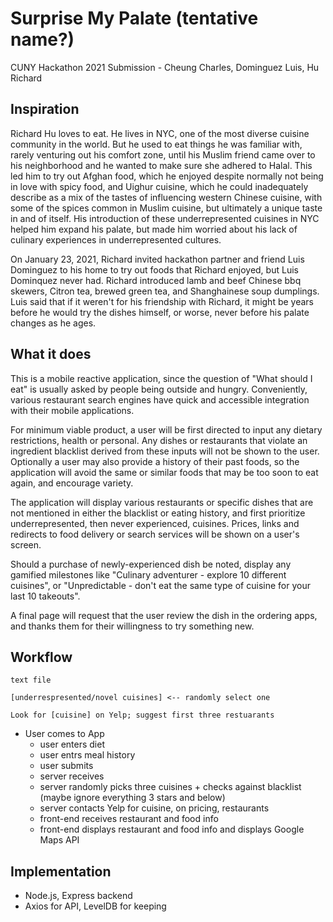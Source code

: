 # Surprise My Palate (tentative name?)
CUNY Hackathon 2021 Submission - Cheung Charles, Dominguez Luis, Hu Richard


## Inspiration
Richard Hu loves to eat. He lives in NYC, one of the most diverse cuisine community in the world. But he used to eat things he was familiar with, rarely venturing out his comfort zone, until his Muslim friend came over to his neighborhood and he wanted to make sure she adhered to Halal.  This led him to try out Afghan food, which he enjoyed despite normally not being in love with spicy food, and Uighur cuisine, which he could inadequately describe as a mix of the tastes of influencing western Chinese cuisine, with some of the spices common in Muslim cuisine, but ultimately a unique taste in and of itself.  His introduction of these underrepresented cuisines in NYC helped him expand his palate, but made him worried about his lack of culinary experiences in underrepresented cultures.

On January 23, 2021, Richard invited hackathon partner and friend Luis Dominguez to his home to try out foods that Richard enjoyed, but Luis Dominquez never had. Richard introduced lamb and beef Chinese bbq skewers, Citron tea, brewed green tea, and Shanghainese soup dumplings.  Luis said that if it weren't for his friendship with Richard, it might be years before he would try the dishes himself, or worse, never before his palate changes as he ages.

## What it does
This is a mobile reactive application, since the question of "What should I eat" is usually asked by people being outside and hungry. Conveniently, various restaurant search engines have quick and accessible integration with their mobile applications. 

For minimum viable product, a user will be first directed to input any dietary restrictions, health or personal.  Any dishes or restaurants that violate an ingredient blacklist derived from these inputs will not be shown to the user. Optionally a user may also provide a history of their past foods, so the application will avoid the same or similar foods that may be too soon to eat again, and encourage variety.

The application will display various restaurants or specific dishes that are not mentioned in either the blacklist or eating history, and first prioritize underrepresented, then never experienced, cuisines. Prices, links and redirects to food delivery or search services will be shown on a user's screen.

Should a purchase of newly-experienced dish be noted, display any gamified milestones like "Culinary adventurer - explore 10 different cuisines", or "Unpredictable - don't eat the same type of cuisine for your last 10 takeouts".

A final page will request that the user review the dish in the ordering apps, and thanks them for their willingness to try something new.

## Workflow

```
text file

[underrespresented/novel cuisines] <-- randomly select one

Look for [cuisine] on Yelp; suggest first three restuarants
```


* User comes to App
  * user enters diet
  * user entrs meal history
  * user submits
  * server receives
  * server randomly picks three cuisines + checks against blacklist (maybe ignore everything 3 stars and below)
  * server contacts Yelp for cuisine, on pricing, restaurants
  * front-end receives restaurant and food info
  * front-end displays restaurant and food info and displays Google Maps API

## Implementation

* Node.js, Express backend
* Axios for API, LevelDB for keeping 
